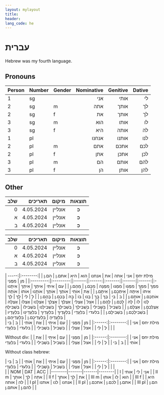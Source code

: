 ```yaml
---
layout: mylayout
title:
header:
lang_code: he
---
```


# עברית

Hebrew was my fourth language.

## Pronouns

| Person | Number | Gender | Nominative | Genitive | Dative |
| :----- | :----- | :----- | ---------: | -------: | -----: |
| 1      | sg     |        | אני        | אותי     | לי     |
| 2      | sg     | m      | אתה        | אותך     | לך     |
| 2      | sg     | f      | את         | אותך     | לך     |
| 3      | sg     | m      | הוא        | אותו     | לו     |
| 3      | sg     | f      | היא        | אותה     | לה     |
| 1      | pl     |        | אנחנו      | אותנו    | לנו    |
| 2      | pl     | m      | אתם        | אתכם     | לכם    |
| 2      | pl     | f      | אתן        | אתכן     | לכן    |
| 3      | pl     | m      | הם         | אותם     | להם    |
| 3      | pl     | f      | הן         | אותן     | להן    |

## Other

<div class="hebrew" markdown="1">

| שלב | תאריכים  | מיקום   | תוצאות  |
| ---:| --------:| ------: | :-----: |
| 0   | 4.05.2024| אונליין | ➲       |
| א   | 4.05.2024| אונליין | ➲       |
| ב   | 4.05.2024| אונליין | ➲       |
</div>

<div class="hebrew" markdown="1">

| שלב | תאריכים  | מיקום   | תוצאות  |
| ---:| --------:| ------: | :-----: |
| 0   | 4.05.2024| אונליין | ➲       |
| א   | 4.05.2024| אונליין | ➲       |
| ב   | 4.05.2024| אונליין | ➲       |
</div>

<div class="hebrew" markdown="1">
| מילת יחס |   אני  |   אתה  |   את   |  אנחנו  |   הוא  |   היא  |   אתם.ן   |    הם.ן   |
|:--------:|:------:|:------:|:------:|:-------:|:------:|:------:|:---------:|:---------:|
|       מן |   מִמֶּנִּי |    מִמְּךָ |    מִמֵּךְ |    מִמֶּנּוּ |   מִמֶּנּוּ |   מִמֶּנָּה |     מִכֶּם.ן |     מֵהֶם.ן |
|       עִם |   אִיתִּי |   אִיתְּךָ |   אִיתֵּךְ |   אִיתָּנוּ |   אִיתּוֹ |   אִיתָּהּ |   אִיתְּכֶם.ן |    אִיתָּם.ן |
|       אֶת |   אוֹתִי |   אוֹתְךָ |   אוֹתָךְ |   אוֹתָנוּ |   אוֹתוֹ |   אוֹתָהּ |   אוֹתְכֶם.ן |    אוֹתָם.ן |
|        ב |     בִּי |     בְּךָ |     בָּךְ |     בָּנוּ |     בּוֹ |     בָּהּ |     בָּכֶם.ן |     בָּהֶם.ן |
|        לְ |     לִי |     לְךָ |     לָךְ |     לָנוּ |     לוֹ |     לָהּ |     לָכֶם.ן |     לָהֶם.ן |
|      אצל |   אֶצְלִי |   אֵצְלְךָ |   אֵצְלֵךְ |   אֵצְלֵנוּ |   אֶצְלוֹ |   אֶצְלָהּ |   אֵצְלְכֶם.ן |    אֵצְלָם.ן |
|    בִּשְׁבִיל | בִּשְׁבִילִי | בִּשְׁבִילְךָ | בִּשְׁבִילֵךְ | בִּשְׁבִילֵנוּ | בִּשְׁבִילוֹ | בִּשְׁבִילָהּ | בִּשְׁבִילְכֶם.ן |  בִּשְׁבִילָם.ן |
|    בלעדי |  בִּלְעָדַי | בִּלְעָדֶיךָ | בִּלְעָדַיִךְ | בִּלְעָדֵינוּ | בִּלְעָדָיו | בִּלְעָדֶיהָ | בִּלְעָדֵיכֶם.ן | בִּלְעָדֵיהֶם.ן |
</div>

<div class="hebrew" markdown="1">
| מילת יחס |   אני  |
|:--------:|:------:|
|       מן |   מִמֶּנִּי |
|       עִם |   אִיתִּי |
|       אֶת |   אוֹתִי |
|        ב |     בִּי |
|        לְ |     לִי |
|      אצל |   אֶצְלִי |
|    בִּשְׁבִיל | בִּשְׁבִילִי |
|    בלעדי |  בִּלְעָדַי |
</div>

Without div:
| מילת יחס |   אני  |
|:--------:|:------:|
|       מן |   מִמֶּנִּי |
|       עִם |   אִיתִּי |
|       אֶת |   אוֹתִי |
|        ב |     בִּי |
|        לְ |     לִי |
|      אצל |   אֶצְלִי |
|    בִּשְׁבִיל | בִּשְׁבִילִי |
|    בלעדי |  בִּלְעָדַי |

Without class hebrew:
<div markdown="1">
| מילת יחס |   אני  |
|:--------:|:------:|
|       מן |   מִמֶּנּי |
|       עִם |   אִיתִּי |
|       אֶת |   אוֹתִי |
|        ב |     בִּי |
|        לְ |     לִי |
|      אצל |   אֶצְלִי |
|    בִּשְׁבִיל | בִּשְׁבִילִי |
|    בלעדי |  בִּלְעָדַי |
</div>

<div class="hebrew" markdown="1">
|        | NOM   | DAT   | ACC    |
|--------|-------|-------|--------|
| I      |   אני |    לי |   אותי |
| II m   |   אתה |    לך |   אותך |
| II f   |    את |    לך |   אותך |
| III m  |   הוא |    לו |   אותו |
| III f  |   היא |    לה |   אותה |
| I pl   | אנחנו |   לנו |  אותנו |
| II pl  | אתם.ן | לכם.ן | אתכם.ן |
| III pl |  הם.ן | להם.ן | אותם.ן |
</div>
